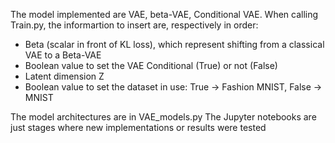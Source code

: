The model implemented are VAE, beta-VAE, Conditional VAE. When calling Train.py, the informartion to insert are, respectively in order:
- Beta (scalar in front of KL loss), which represent shifting from a classical VAE to a Beta-VAE
- Boolean value to set the VAE Conditional (True) or not (False)
- Latent dimension Z
- Boolean value to set the dataset in use: True -> Fashion MNIST, False -> MNIST

The model architectures are in VAE_models.py
The Jupyter notebooks are just stages where new implementations or results were tested
